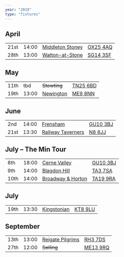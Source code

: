 ```yaml
---
year: "2019"
type: "fixtures"
---
```


## April

|  |  |  |  |
|:---|:---|:---|:---|
| 21st | 14:00 | [Middleton Stoney](/2019/middleton-stoney) | [OX25 4AQ](https//goo.gl/maps/2oHFhgW7cVt) |
| 28th | 13:00 | [Watton-at-Stone](/2019/watton-at-stone) | [SG14 3SF](https://goo.gl/maps/2oHFhgW7cVt) |


## May

|  |  |  |  |
|:---|:---|:---|:---|
| 11th | tbd | <del>Stowting</del> | [TN25 6BD](https//goo.gl/maps/5KNmaMe6Wb42) |
| 19th | 13:00 | [Newington](/2019/newington) | [ME9 8NN](https//goo.gl/maps/2XwQKWc9brr) |

## June

|  |  |  |  |
|:---|:---|:---|:---|
| 2nd | 14:00 | [Frensham](/2019/frensham)| [GU10 3BJ](https//goo.gl/maps/xBUZvPU1vnK2) |
| 21st | 13:30 | [Railway Taverners](/2019/railway-taverners) | [N8 8JJ](https//goo.gl/maps/BuCf1MgUwJTViZ4YA) |

## July – The Min Tour

|  |  |  |  |
|:---|:---|:---|:---|
| 8th | 18:00 | [Cerne Valley](/2019/cerne-valley) | [GU10 3BJ](https//goo.gl/maps/xBUZvPU1vnK2) |
| 9th | 14:00 | [Blagdon Hill](/2019/blagdon-hill) | [TA3 7SA](https//goo.gl/maps/H6iLZLNcja12) |
| 10th | 14:00 | [Broadway & Horton](/2019/broadway-and-horton) | [TA19 9RA](https//goo.gl/maps/hVamJL8if6v) |

## July

|  |  |  |  |
|:---|:---|:---|:---|
| 19th | 13:30 | [Kingstonian](/2019/kingstonian) | [KT8 9LU](https//goo.gl/maps/4kwjPyThUMkyQfhe8) |

## September

|  |  |  |  |
|:---|:---|:---|:---|
| 13th | 13:00 | [Reigate Pilgrims](/2019/reigate-pilgrims) | [RH3 7DS](https//goo.gl/maps/APtKSjuaQ5v) |
| 27th | 12:00 | <del>Selling</del> | [ME13 9RQ](https//goo.gl/maps/QeLhjBkEbJr) |
